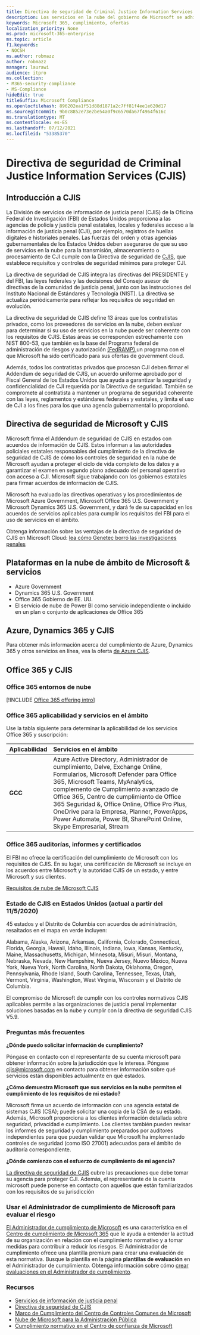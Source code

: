 ```yaml
---
title: Directiva de seguridad de Criminal Justice Information Services (CJIS)
description: Los servicios en la nube del gobierno de Microsoft se adhieren a la Directiva de seguridad de servicios de información de justicia penal de Estados Unidos.
keywords: Microsoft 365, cumplimiento, ofertas
localization_priority: None
ms.prod: microsoft-365-enterprise
ms.topic: article
f1.keywords:
- NOCSH
ms.author: robmazz
author: robmazz
manager: laurawi
audience: itpro
ms.collection:
- M365-security-compliance
- MS-Compliance
hideEdit: true
titleSuffix: Microsoft Compliance
ms.openlocfilehash: 896202ea1f51d88d1871a2c7ff81f4ee1e620d17
ms.sourcegitcommit: 9b0c8852e73e2be54a0f9c6570da67f4964f616c
ms.translationtype: MT
ms.contentlocale: es-ES
ms.lasthandoff: 07/12/2021
ms.locfileid: "53385370"
---
```

# <a name="criminal-justice-information-services-cjis-security-policy"></a>Directiva de seguridad de Criminal Justice Information Services (CJIS)

## <a name="cjis-overview"></a>Introducción a CJIS

La División de servicios de información de justicia penal (CJIS) de la Oficina Federal de Investigación (FBI) de Estados Unidos proporciona a las agencias de policía y justicia penal estatales, locales y federales acceso a la información de justicia penal (CJI), por ejemplo, registros de huellas digitales e historiales penales. Las fuerzas del orden y otras agencias gubernamentales de los Estados Unidos deben asegurarse de que su uso de servicios en la nube para la transmisión, almacenamiento o procesamiento de CJI cumple con la Directiva de seguridad de [CJIS](https://aka.ms/cjis-security-policy), que establece requisitos y controles de seguridad mínimos para proteger CJI.

La directiva de seguridad de CJIS integra las directivas del PRESIDENTE y del FBI, las leyes federales y las decisiones del Consejo asesor de directivas de la comunidad de justicia penal, junto con las instrucciones del Instituto Nacional de Estándares y Tecnología (NIST). La directiva se actualiza periódicamente para reflejar los requisitos de seguridad en evolución.

La directiva de seguridad de CJIS define 13 áreas que los contratistas privados, como los proveedores de servicios en la nube, deben evaluar para determinar si su uso de servicios en la nube puede ser coherente con los requisitos de CJIS. Estas áreas se corresponden estrechamente con NIST 800-53, que también es la base del Programa federal de administración de riesgos y autorización [(FedRAMP),](offering-FedRAMP.md)un programa con el que Microsoft ha sido certificado para sus ofertas de government cloud.

Además, todos los contratistas privados que procesan CJI deben firmar el Addendum de seguridad de CJIS, un acuerdo uniforme aprobado por el Fiscal General de los Estados Unidos que ayuda a garantizar la seguridad y confidencialidad de CJI requerida por la Directiva de seguridad. También se compromete al contratista a mantener un programa de seguridad coherente con las leyes, reglamentos y estándares federales y estatales, y limita el uso de CJI a los fines para los que una agencia gubernamental lo proporcionó.

## <a name="microsoft-and-cjis-security-policy"></a>Directiva de seguridad de Microsoft y CJIS

Microsoft firma el Addendum de seguridad de CJIS en estados con acuerdos de información de CJIS. Estos informan a las autoridades policiales estatales responsables del cumplimiento de la directiva de seguridad de CJIS de cómo los controles de seguridad en la nube de Microsoft ayudan a proteger el ciclo de vida completo de los datos y a garantizar el examen en segundo plano adecuado del personal operativo con acceso a CJI. Microsoft sigue trabajando con los gobiernos estatales para firmar acuerdos de información de CJIS.

Microsoft ha evaluado las directivas operativas y los procedimientos de Microsoft Azure Government, Microsoft Office 365 U.S. Government y Microsoft Dynamics 365 U.S. Government, y dará fe de su capacidad en los acuerdos de servicios aplicables para cumplir los requisitos del FBI para el uso de servicios en el ámbito.

Obtenga información sobre las ventajas de la directiva de seguridad de CJIS en Microsoft Cloud: [lea cómo Genetec borró las investigaciones penales](https://customers.microsoft.com/story/genetec)

## <a name="microsoft-in-scope-cloud-platforms--services"></a>Plataformas en la nube de ámbito de Microsoft & servicios

- Azure Government
- Dynamics 365 U.S. Government
- Office 365 Gobierno de EE. UU.
- El servicio de nube de Power BI como servicio independiente o incluido en un plan o conjunto de aplicaciones de Office 365

## <a name="azure-dynamics-365-and-cjis"></a>Azure, Dynamics 365 y CJIS

Para obtener más información acerca del cumplimiento de Azure, Dynamics 365 y otros servicios en línea, vea la oferta [de Azure CJIS](/azure/compliance/offerings/offering-cjis).

## <a name="office-365-and-cjis"></a>Office 365 y CJIS

### <a name="office-365-cloud-environments"></a>Office 365 entornos de nube

[!INCLUDE [Office 365 offering intro](../includes/o365-offering-introduction.md)]

### <a name="office-365-applicability-and-in-scope-services"></a>Office 365 aplicabilidad y servicios en el ámbito

Use la tabla siguiente para determinar la aplicabilidad de los servicios Office 365 y suscripción:

| **Aplicabilidad** | **Servicios en el ámbito** |
|:------------------|:----------------------|
| **GCC** | Azure Active Directory, Administrador de cumplimiento, Delve, Exchange Online, Formularios, Microsoft Defender para Office 365, Microsoft Teams, MyAnalytics, complemento de Cumplimiento avanzado de Office 365, Centro de cumplimiento de Office 365 Seguridad &, Office Online, Office Pro Plus, OneDrive para la Empresa, Planner, PowerApps, Power Automate, Power BI, SharePoint Online, Skype Empresarial, Stream |

### <a name="office-365-audits-reports-and-certificates"></a>Office 365 auditorías, informes y certificados

El FBI no ofrece la certificación del cumplimiento de Microsoft con los requisitos de CJIS. En su lugar, una certificación de Microsoft se incluye en los acuerdos entre Microsoft y la autoridad CJIS de un estado, y entre Microsoft y sus clientes.

[Requisitos de nube de Microsoft CJIS](https://aka.ms/MicrosoftCJISCloudRequirements)

### <a name="cjis-status-in-the-united-states-current-as-of-1152020"></a>Estado de CJIS en Estados Unidos (actual a partir del 11/5/2020)

45 estados y el Distrito de Columbia con acuerdos de administración, resaltados en el mapa en verde incluyen:

Alabama, Alaska, Arizona, Arkansas, California, Colorado, Connecticut, Florida, Georgia, Hawaii, Idaho, Illinois, Indiana, Iowa, Kansas, Kentucky, Maine, Massachusetts, Míchigan, Minnesota, Misuri, Misuri, Montana, Nebraska, Nevada, New Hampshire, Nueva Jersey, Nuevo México, Nueva York, Nueva York, North Carolina, North Dakota, Oklahoma, Oregon, Pennsylvania, Rhode Island, South Carolina, Tennessee, Texas, Utah, Vermont, Virginia, Washington, West Virginia, Wisconsin y el Distrito de Columbia.

El compromiso de Microsoft de cumplir con los controles normativos CJIS aplicables permite a las organizaciones de justicia penal implementar soluciones basadas en la nube y cumplir con la directiva de seguridad CJIS V5.9.

### <a name="frequently-asked-questions"></a>Preguntas más frecuentes

**¿Dónde puedo solicitar información de cumplimiento?**

Póngase en contacto con el representante de su cuenta microsoft para obtener información sobre la jurisdicción que le interesa. Póngase <cjis@microsoft.com> en contacto para obtener información sobre qué servicios están disponibles actualmente en qué estados.

**¿Cómo demuestra Microsoft que sus servicios en la nube permiten el cumplimiento de los requisitos de mi estado?**

Microsoft firma un acuerdo de información con una agencia estatal de sistemas CJIS (CSA); puede solicitar una copia de la CSA de su estado. Además, Microsoft proporciona a los clientes información detallada sobre seguridad, privacidad e cumplimiento. Los clientes también pueden revisar los informes de seguridad y cumplimiento preparados por auditores independientes para que puedan validar que Microsoft ha implementado controles de seguridad (como ISO 27001) adecuados para el ámbito de auditoría correspondiente.

**¿Dónde comienzo con el esfuerzo de cumplimiento de mi agencia?**

[La directiva de seguridad de CJIS](https://aka.ms/cjis-security-policy) cubre las precauciones que debe tomar su agencia para proteger CJI. Además, el representante de la cuenta microsoft puede ponerse en contacto con aquellos que están familiarizados con los requisitos de su jurisdicción

### <a name="use-microsoft-compliance-manager-to-assess-your-risk"></a>Usar el Administrador de cumplimiento de Microsoft para evaluar el riesgo

[El Administrador de cumplimiento de Microsoft](/microsoft-365/compliance/compliance-manager) es una característica en el [Centro de cumplimiento de Microsoft 365](/microsoft-365/compliance/microsoft-365-compliance-center) que le ayuda a entender la actitud de su organización en relación con el cumplimiento normativo y a tomar medidas para contribuir a reducir los riesgos. El Administrador de cumplimiento ofrece una plantilla premium para crear una evaluación de esta normativa. Busque la plantilla en la página **plantillas de evaluación** en el Administrador de cumplimiento. Obtenga información sobre cómo [crear evaluaciones en el Administrador de cumplimiento](/microsoft-365/compliance/compliance-manager-assessments).

### <a name="resources"></a>Recursos

- [Servicios de información de justicia penal](https://aka.ms/cjis)
- [Directiva de seguridad de CJIS](https://aka.ms/cjis-security-policy)
- [Marco de Cumplimiento del Centro de Controles Comunes de Microsoft](https://www.microsoft.com/trustcenter/common-controls-hub)
- [Nube de Microsoft para la Administración Pública](https://go.microsoft.com/fwlink/?linkid=2087246)
- [Cumplimiento normativo en el Centro de confianza de Microsoft](https://www.microsoft.com/trust-center/compliance/compliance-overview)
